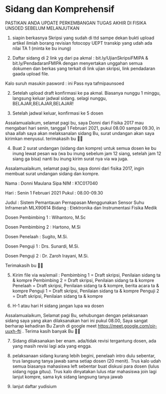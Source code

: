 # Sidang dan Komprehensif

PASTIKAN ANDA UPDATE PERKEMBANGAN TUGAS AKHIR DI FISIKA UNSOED SEBELUM MELANJUTKAN

1. siapin berkasnya
Skripsi yang sudah di ttd sampe dekan
bukti upload artikel ilmiah
borang revisian
fotocopy UEPT
transkip yang udah ada nilai TA 1 (minta ke bu inung)

2. Daftar sidang di 2 link yg dari pa akmal : bit.ly/UjianSkripsiFMIPA & bit.ly/PendadaranFMIPA
dengan menyertakan unggahan semua dokumen dan berkas yang terkait di link ujian skripsi, link pendadaran gaada upload file.

Kalo suruh masukin pasword : ini 
Pass nya tafmipaunsoed

2. Setelah upload draft konfirmasi ke pa akmal. Biasanya nunggu 1 minggu, langsung keluar jadwal sidang. selagi nunggu, BELAJAR,BELAJAR,BELAJAR!

3. Setelah jadwal keluar, konfirmasi ke 5 dosen

Assalamualaikum, selamat pagi bu, saya Donni dari Fisika 2017 mau mengabari hari senin, tanggal 1 Februari 2021, pukul 08.00 sampai 09.30, in shaa allah saya akan melaksanalan sidang Bu, surat undangan akan saya kirimkan menyusul. terimakasih bu 🙏🏻

4. Buat 2 surat undangan (sidang dan kompre) untuk semua dosen ke bu inung lewat pesan wa (wa bu inung sebelum jam 12 siang, setelah jam 12 siang ga bisa) nanti bu inung kirim surat nya via wa juga.

Assalamualaikum, selamat pagi bu, saya donni dari fisika 2017, ingin membuat surat undangan sidang dan kompre.

Nama : Donni Maulana Sipa
NIM : K1C017040

Hari : Senin 1 Februari 2021
Pukul : 08.00-09.30

Judul : Sistem Pemantauan Pernapasan Menggunakan Sensor Suhu Inframerah MLX90614
Bidang : Elektronika dan Instrumentasi Fisika Medik

Dosen Pembimbing 1 :
Wihantoro, M.Sc

Dosen Pembimbing 2 :
Hartono, M.Si

Dosen Penelaah :
Sugito, M.Si.

Dosen Penguji 1 :
Drs. Sunardi, M.Si.

Dosen Penguji 2 :
Dr. Zaroh Irayani, M.Si.

Terimakasih bu 🙏🏻

5. Kirim file via wa/email :
Pembimbing 1 = Draft skripsi, Penilaian sidang ta & kompre
Pembimbing 2 = Draft skripsi, Penilaian sidang ta & kompre
Penelaah = Draft skripsi, Penilaian sidang ta & kompre, berita acara ta & kompre
Penguji 1 = Draft skripsi, Penilaian sidang ta & kompre
Penguji 2 = Draft skripsi, Penilaian sidang ta & kompre

6. H-1 atau hari H sidang jangan lupa wa dosen

Assalamualaikum, Selamat pagi Bu, sehubungan dengan pelaksanaan sidang saya yang akan dilaksanakan hari ini pukul 08.00, Saya sangat berharap kehadiran Bu Zaroh di google meet https://meet.google.com/oir-uuxh-fti . Terima kasih banyak Bu 🙏🏻

7. Sidang dilaksanakan ber enam. ada/tidak revisi tergantung dosen, ada yang masih revisi lagi ada yang engga.

8. pelaksanaan sidang kurang lebih begini, penelaah intro dulu sebentar, trus langsung tanya jawab sama setiap dosen (20 menit). Trus kalo udah semua biasanya mahasiswa left sebentar buat diskusi para dosen (lulus sidang ngga gituu).  Trus kalo dinyatakan lulus ntar mahasiswa join lagi lanjut kompre, sama kyk sidang langsung tanya jawab

9. lanjut daftar yudisium